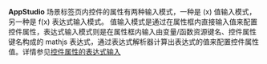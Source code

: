 **AppStudio** 场景标签页内控件的属性有两种输入模式，一种是 (x) 值输入模式，另一种是 f(x) 表达式输入模式。 值输入模式是通过在属性框内直接输入值来配置控件属性，表达式输入模式则是在属性框内输入由变量/函数资源键名、控件属性键名构成的 mathjs 表达式，通过表达式解析器计算出表达式的值来配置控件属性值。详情参见[控件属性的表达式输入](../../../basic/input/index.md)